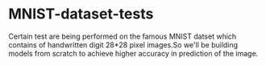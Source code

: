 # MNIST-dataset-tests
Certain test are being performed on the famous MNIST datset which contains of handwritten digit 28*28 pixel images.So we'll be building models from scratch to achieve higher accuracy in prediction of the image.
